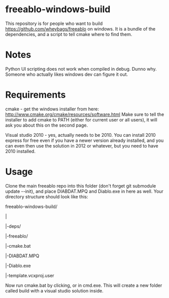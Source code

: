 freeablo-windows-build
=======================

This repository is for people who want to build https://github.com/wheybags/freeablo on windows.
It is a bundle of the dependencies, and a script to tell cmake where to find them.

Notes
=====
Python UI scripting does not work when compiled in debug.
Dunno why.
Someone who actually likes windows dev can figure it out.

Requirements
============
cmake - get the windows installer from here: http://www.cmake.org/cmake/resources/software.html
Make sure to tell the installer to add cmake to PATH (either for current user or all users), it will ask you about this on the second page.

Visual studio 2010 - yes, actually needs to be 2010. You can install 2010 express for free even if you have a newer version already installed, and you can even then use the solution in 2012 or whatever, but you need to have 2010 installed.

Usage
=====
Clone the main freeablo repo into this folder (don't forget git submodule update --init), and place DIABDAT.MPQ and Diablo.exe in here as well.
Your directory structure should look like this:

freeablo-windows-build/

|

|-deps/

|-freeablo/

|-cmake.bat

|-DIABDAT.MPQ

|-Diablo.exe

|-template.vcxproj.user

Now run cmake.bat by clicking, or in cmd.exe. This will create a new folder called build with a visual studio solution inside.
